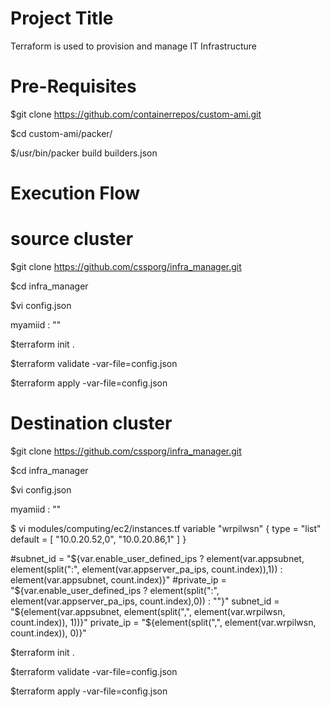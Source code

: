Project Title
=====================
Terraform is used to provision and manage IT Infrastructure

Pre-Requisites
============================
$git clone https://github.com/containerrepos/custom-ami.git

$cd custom-ami/packer/

$/usr/bin/packer build builders.json

Execution Flow
=====================

# source cluster

$git clone https://github.com/cssporg/infra_manager.git

$cd infra_manager

$vi config.json

myamiid : ""

$terraform init .

$terraform validate -var-file=config.json

$terraform apply -var-file=config.json






# Destination cluster

$git clone https://github.com/cssporg/infra_manager.git

$cd infra_manager

$vi config.json

myamiid : ""


$ vi modules/computing/ec2/instances.tf
variable "wrpilwsn" {
type = "list"
default = [
"10.0.20.52,0",
"10.0.20.86,1"
]
}


#subnet_id = "${var.enable_user_defined_ips ? element(var.appsubnet, element(split(":", element(var.appserver_pa_ips, count.index)),1)) : element(var.appsubnet, count.index)}"
#private_ip = "${var.enable_user_defined_ips ? element(split(":", element(var.appserver_pa_ips, count.index),0)) : ""}"
subnet_id = "${element(var.appsubnet, element(split(",", element(var.wrpilwsn, count.index)), 1))}"
private_ip = "${element(split(",", element(var.wrpilwsn, count.index)), 0)}"


$terraform init .

$terraform validate -var-file=config.json

$terraform apply -var-file=config.json

